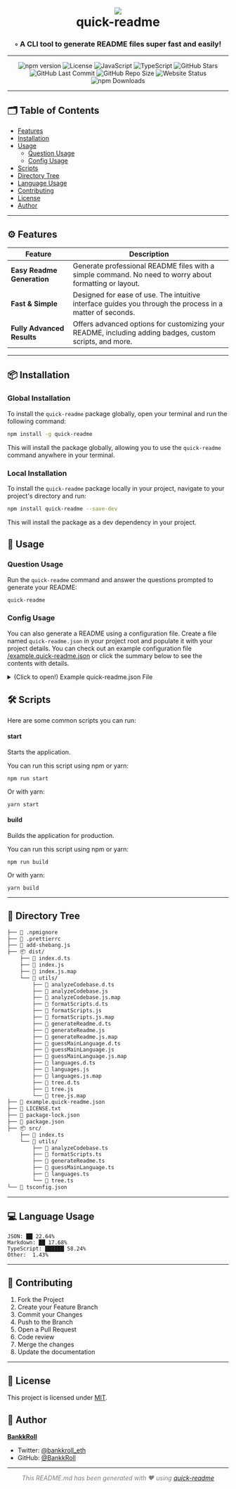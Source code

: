 <div align="center">
<h1 align="center">
<img src="https://github.com/BankkRoll/quick-readme/assets/106103625/332aaeb9-0df8-439c-bd72-a1777b0e2019" />
<br>quick-readme
</h1>
<h3>◦ A CLI tool to generate README files super fast and easily!</h3>
</div>

---

<div align="center">
<img src="https://img.shields.io/npm/v/quick-readme.svg?style" alt="npm version" /> <img src="https://img.shields.io/badge/license-MIT-blue.svg?style" alt="License" /> <img src="https://img.shields.io/badge/JavaScript-JavaScript-F7DF1E?style&logo=JavaScript&logoColor=F7DF1E" alt="JavaScript" /> <img src="https://img.shields.io/badge/TypeScript-TypeScript-3178C6?style&logo=TypeScript&logoColor=3178C6" alt="TypeScript" /> <img src="https://img.shields.io/github/stars/BankkRoll/quick-readme.svg?style=social" alt="GitHub Stars" /> <img src="https://img.shields.io/github/last-commit/BankkRoll/quick-readme.svg?style" alt="GitHub Last Commit" /> <img src="https://img.shields.io/github/repo-size/BankkRoll/quick-readme.svg?style" alt="GitHub Repo Size" /> <img src="https://img.shields.io/website-up-down-green-red/http/monip.org.svg" alt="Website Status" /> <img src="https://img.shields.io/npm/dt/quick-readme.svg" alt="npm Downloads" /> </div>

</div>

---

## 🗂️ Table of Contents

- [Features](#️-features)
- [Installation](#-installation)
- [Usage](#-usage)
  - [Question Usage](#question-usage)
  - [Config Usage](#config-usage)
- [Scripts](#-scripts)
- [Directory Tree](#-directory-tree)
- [Language Usage](#-language-usage)
- [Contributing](#-contributing)
- [License](#-license)
- [Author](#-author)

---

## ⚙️ Features

| Feature                    | Description                                                                                              |
| -------------------------- | -------------------------------------------------------------------------------------------------------- |
| **Easy Readme Generation** | Generate professional README files with a simple command. No need to worry about formatting or layout.   |
| **Fast & Simple**          | Designed for ease of use. The intuitive interface guides you through the process in a matter of seconds. |
| **Fully Advanced Results** | Offers advanced options for customizing your README, including adding badges, custom scripts, and more.  |

---

## 📦 Installation

### Global Installation

To install the `quick-readme` package globally, open your terminal and run the following command:

```bash
npm install -g quick-readme
```

This will install the package globally, allowing you to use the `quick-readme` command anywhere in your terminal.

### Local Installation

To install the `quick-readme` package locally in your project, navigate to your project's directory and run:

```bash
npm install quick-readme --save-dev
```

This will install the package as a dev dependency in your project.

## 🚀 Usage

### Question Usage

Run the `quick-readme` command and answer the questions prompted to generate your README:

```bash
quick-readme
```

### Config Usage

You can also generate a README using a configuration file. Create a file named `quick-readme.json` in your project root and populate it with your project details. You can check out an example configuration file [/example.quick-readme.json](/example.quick-readme.json) or click the summary below to see the contents with details.

<details>
<summary>(Click to open!) Example quick-readme.json File</summary>

```json
{
  // The title of your project
  "title": "quick-readme",

  // A brief description of your project
  "description": "A CLI tool to generate README files super fast and easily!",

  // The GitHub repository URL of your project
  "repo": "https://github.com/BankkRoll/quick-readme",

  // The website URL of your project (if available)
  "websiteUrl": "",

  // The URL for the banner image to display at the top of your README
  "bannerUrl": "https://github.com/BankkRoll/quick-readme/assets/106103625/332aaeb9-0df8-439c-bd72-a1777b0e2019",

  // Your name or your organization's name
  "authorName": "BankkRoll",

  // Your GitHub handle
  "authorGithub": "BankkRoll",

  // Your Twitter handle
  "authorTwitter": "bankkroll_eth",

  // Features of your project, separated by commas
  "projectFeatures": "Easy Readme Generation, Fast & Simple, Fully Advanced Results",

  // The npm package name (if your project is an npm package)
  "npmPackage": "quick-readme",

  // The build tool your project uses
  "buildTool": "",

  // The license your project is under
  "licenseType": "MIT",

  // Programming languages used in the project
  "languages": ["JavaScript", "TypeScript"],

  // Frameworks used in the project
  "frameworks": [],

  // Scripts you want to highlight in your README
  "selectedScripts": [
    "start",
    "build",
    "format",
    "add-shebang",
    "prepublishOnly"
  ],

  // Badges to display at the top of your README
  "selectedBadges": [
    "npm version",
    "License",
    "Languages",
    "GitHub Stars",
    "GitHub Last Commit",
    "GitHub Repo Size"
  ],

  // Internal name of your project (usually the repo name)
  "name": "quick-readme",

  // Any custom scripts your project uses
  "scripts": {
    "start": "npm run start",
    "build": "npm run build",
    "format": "npm run format",
    "add-shebang": "npm run add-shebang",
    "prepublishOnly": "npm run prepublishOnly"
  },

  // Information about your project's repository
  "repository": {
    "url": "https://github.com/BankkRoll/quick-readme.git"
  },

  // License information
  "license": "MIT",

  // Author information
  "author": "BankkRoll"
}
```

</details>

## 🛠️ Scripts

Here are some common scripts you can run:

#### start

Starts the application.

You can run this script using npm or yarn:

```shell
npm run start
```

Or with yarn:

```shell
yarn start
```

#### build

Builds the application for production.

You can run this script using npm or yarn:

```shell
npm run build
```

Or with yarn:

```shell
yarn build
```

---

## 🌳 Directory Tree

```graphql
├── 📄 .npmignore
├── 📄 .prettierrc
├── 📄 add-shebang.js
├── 📦 dist/
    ├── 📄 index.d.ts
    ├── 📄 index.js
    ├── 📄 index.js.map
    └── 📂 utils/
        ├── 📄 analyzeCodebase.d.ts
        ├── 📄 analyzeCodebase.js
        ├── 📄 analyzeCodebase.js.map
        ├── 📄 formatScripts.d.ts
        ├── 📄 formatScripts.js
        ├── 📄 formatScripts.js.map
        ├── 📄 generateReadme.d.ts
        ├── 📄 generateReadme.js
        ├── 📄 generateReadme.js.map
        ├── 📄 guessMainLanguage.d.ts
        ├── 📄 guessMainLanguage.js
        ├── 📄 guessMainLanguage.js.map
        ├── 📄 languages.d.ts
        ├── 📄 languages.js
        ├── 📄 languages.js.map
        ├── 📄 tree.d.ts
        ├── 📄 tree.js
        └── 📄 tree.js.map
├── 📄 example.quick-readme.json
├── 📄 LICENSE.txt
├── 📄 package-lock.json
├── 📄 package.json
├── 📦 src/
    ├── 📄 index.ts
    └── 📂 utils/
        ├── 📄 analyzeCodebase.ts
        ├── 📄 formatScripts.ts
        ├── 📄 generateReadme.ts
        ├── 📄 guessMainLanguage.ts
        ├── 📄 languages.ts
        └── 📄 tree.ts
└── 📄 tsconfig.json
```

---

## 💻 Language Usage

```
JSON: ██ 22.64%
Markdown: ██ 17.68%
TypeScript: ██████ 58.24%
Other:  1.43%
```

---

## 🤝 Contributing

1. Fork the Project
2. Create your Feature Branch
3. Commit your Changes
4. Push to the Branch
5. Open a Pull Request
6. Code review
7. Merge the changes
8. Update the documentation

---

## 📝 License

This project is licensed under [MIT](./LICENSE).

## 👤 Author

**[BankkRoll](https://github.com/BankkRoll)**

- Twitter: [@bankkroll_eth](https://twitter.com/bankkroll_eth)
- GitHub: [@BankkRoll](https://github.com/BankkRoll)

---

<p align="center"><i><font color="grey">This README.md has been generated with ❤️ using <a href="https://github.com/BankkRoll/quick-readme">quick-readme</a></font></i></p>

